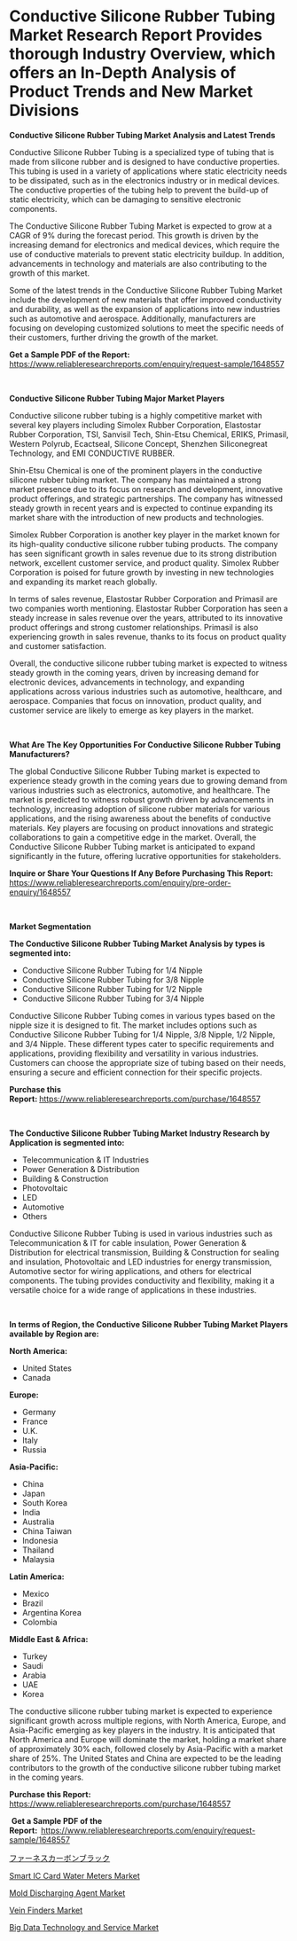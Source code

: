 <p><h1>Conductive Silicone Rubber Tubing Market Research Report Provides thorough Industry Overview, which offers an In-Depth Analysis of Product Trends and New Market Divisions</h1></p><p><strong>Conductive Silicone Rubber Tubing Market Analysis and Latest Trends</strong></p>
<p><p>Conductive Silicone Rubber Tubing is a specialized type of tubing that is made from silicone rubber and is designed to have conductive properties. This tubing is used in a variety of applications where static electricity needs to be dissipated, such as in the electronics industry or in medical devices. The conductive properties of the tubing help to prevent the build-up of static electricity, which can be damaging to sensitive electronic components.</p><p>The Conductive Silicone Rubber Tubing Market is expected to grow at a CAGR of 9% during the forecast period. This growth is driven by the increasing demand for electronics and medical devices, which require the use of conductive materials to prevent static electricity buildup. In addition, advancements in technology and materials are also contributing to the growth of this market.</p><p>Some of the latest trends in the Conductive Silicone Rubber Tubing Market include the development of new materials that offer improved conductivity and durability, as well as the expansion of applications into new industries such as automotive and aerospace. Additionally, manufacturers are focusing on developing customized solutions to meet the specific needs of their customers, further driving the growth of the market.</p></p>
<p><strong>Get a Sample PDF of the Report:&nbsp;</strong> <a href="https://www.reliableresearchreports.com/enquiry/request-sample/1648557">https://www.reliableresearchreports.com/enquiry/request-sample/1648557</a></p>
<p>&nbsp;</p>
<p><strong>Conductive Silicone Rubber Tubing Major Market Players</strong></p>
<p><p>Conductive silicone rubber tubing is a highly competitive market with several key players including Simolex Rubber Corporation, Elastostar Rubber Corporation, TSI, Sanvisil Tech, Shin-Etsu Chemical, ERIKS, Primasil, Western Polyrub, Ecactseal, Silicone Concept, Shenzhen Siliconegreat Technology, and EMI CONDUCTIVE RUBBER.</p><p>Shin-Etsu Chemical is one of the prominent players in the conductive silicone rubber tubing market. The company has maintained a strong market presence due to its focus on research and development, innovative product offerings, and strategic partnerships. The company has witnessed steady growth in recent years and is expected to continue expanding its market share with the introduction of new products and technologies.</p><p>Simolex Rubber Corporation is another key player in the market known for its high-quality conductive silicone rubber tubing products. The company has seen significant growth in sales revenue due to its strong distribution network, excellent customer service, and product quality. Simolex Rubber Corporation is poised for future growth by investing in new technologies and expanding its market reach globally.</p><p>In terms of sales revenue, Elastostar Rubber Corporation and Primasil are two companies worth mentioning. Elastostar Rubber Corporation has seen a steady increase in sales revenue over the years, attributed to its innovative product offerings and strong customer relationships. Primasil is also experiencing growth in sales revenue, thanks to its focus on product quality and customer satisfaction.</p><p>Overall, the conductive silicone rubber tubing market is expected to witness steady growth in the coming years, driven by increasing demand for electronic devices, advancements in technology, and expanding applications across various industries such as automotive, healthcare, and aerospace. Companies that focus on innovation, product quality, and customer service are likely to emerge as key players in the market.</p></p>
<p>&nbsp;</p>
<p><strong>What Are The Key Opportunities For Conductive Silicone Rubber Tubing Manufacturers?</strong></p>
<p><p>The global Conductive Silicone Rubber Tubing market is expected to experience steady growth in the coming years due to growing demand from various industries such as electronics, automotive, and healthcare. The market is predicted to witness robust growth driven by advancements in technology, increasing adoption of silicone rubber materials for various applications, and the rising awareness about the benefits of conductive materials. Key players are focusing on product innovations and strategic collaborations to gain a competitive edge in the market. Overall, the Conductive Silicone Rubber Tubing market is anticipated to expand significantly in the future, offering lucrative opportunities for stakeholders.</p></p>
<p><strong>Inquire or Share Your Questions If Any Before Purchasing This Report:</strong> <a href="https://www.reliableresearchreports.com/enquiry/pre-order-enquiry/1648557">https://www.reliableresearchreports.com/enquiry/pre-order-enquiry/1648557</a></p>
<p>&nbsp;</p>
<p><strong>Market Segmentation</strong></p>
<p><strong>The Conductive Silicone Rubber Tubing Market Analysis by types is segmented into:</strong></p>
<p><ul><li>Conductive Silicone Rubber Tubing for 1/4 Nipple</li><li>Conductive Silicone Rubber Tubing for 3/8 Nipple</li><li>Conductive Silicone Rubber Tubing for 1/2 Nipple</li><li>Conductive Silicone Rubber Tubing for 3/4 Nipple</li></ul></p>
<p><p>Conductive Silicone Rubber Tubing comes in various types based on the nipple size it is designed to fit. The market includes options such as Conductive Silicone Rubber Tubing for 1/4 Nipple, 3/8 Nipple, 1/2 Nipple, and 3/4 Nipple. These different types cater to specific requirements and applications, providing flexibility and versatility in various industries. Customers can choose the appropriate size of tubing based on their needs, ensuring a secure and efficient connection for their specific projects.</p></p>
<p><strong>Purchase this Report:&nbsp;</strong><a href="https://www.reliableresearchreports.com/purchase/1648557">https://www.reliableresearchreports.com/purchase/1648557</a></p>
<p>&nbsp;</p>
<p><strong>The Conductive Silicone Rubber Tubing Market Industry Research by Application is segmented into:</strong></p>
<p><ul><li>Telecommunication & IT Industries</li><li>Power Generation & Distribution</li><li>Building & Construction</li><li>Photovoltaic</li><li>LED</li><li>Automotive</li><li>Others</li></ul></p>
<p><p>Conductive Silicone Rubber Tubing is used in various industries such as Telecommunication & IT for cable insulation, Power Generation & Distribution for electrical transmission, Building & Construction for sealing and insulation, Photovoltaic and LED industries for energy transmission, Automotive sector for wiring applications, and others for electrical components. The tubing provides conductivity and flexibility, making it a versatile choice for a wide range of applications in these industries.</p></p>
<p>&nbsp;</p>
<p><strong>In terms of Region, the Conductive Silicone Rubber Tubing Market Players available by Region are:</strong></p>
<p>
    <p> <strong> North America: </strong>
        <ul>
            <li>United States</li>
            <li>Canada</li>
        </ul>
        </p> 
    <p> <strong> Europe: </strong>
        <ul>
            <li>Germany</li>
            <li>France</li>
            <li>U.K.</li>
            <li>Italy</li>
            <li>Russia</li>
        </ul>
        </p> 
    <p> <strong> Asia-Pacific: </strong>
        <ul>
            <li>China</li>
            <li>Japan</li>
            <li>South Korea</li>
            <li>India</li>
            <li>Australia</li>
            <li>China Taiwan</li>
            <li>Indonesia</li>
            <li>Thailand</li>
            <li>Malaysia</li>
        </ul>
        </p> 
    <p> <strong> Latin America: </strong>
        <ul>
            <li>Mexico</li>
            <li>Brazil</li>
            <li>Argentina Korea</li>
            <li>Colombia</li>
        </ul>
        </p> 
    <p> <strong> Middle East & Africa: </strong>
        <ul>
            <li>Turkey</li>
            <li>Saudi</li>
            <li>Arabia</li>
            <li>UAE</li>
            <li>Korea</li>
        </ul>
    </p>
    </p>
<p><p>The conductive silicone rubber tubing market is expected to experience significant growth across multiple regions, with North America, Europe, and Asia-Pacific emerging as key players in the industry. It is anticipated that North America and Europe will dominate the market, holding a market share of approximately 30% each, followed closely by Asia-Pacific with a market share of 25%. The United States and China are expected to be the leading contributors to the growth of the conductive silicone rubber tubing market in the coming years.</p></p>
<p><strong>Purchase this Report: </strong><a href="https://www.reliableresearchreports.com/purchase/1648557">https://www.reliableresearchreports.com/purchase/1648557</a></p>
<p>&nbsp;<strong>Get a Sample PDF of the Report:&nbsp;&nbsp;</strong><a href="https://www.reliableresearchreports.com/enquiry/request-sample/1648557">https://www.reliableresearchreports.com/enquiry/request-sample/1648557</a></p>
<p><strong></strong></p>
<p><p><a href="https://github.com/ycmtqqhvk3273/Market-Research-Report-List-1/blob/main/3175303191704.md">ファーネスカーボンブラック</a></p><p><a href="https://issuu.com/reportprime-2/docs/smart-ic-card-water-meters-market-size-2030.pptx">Smart IC Card Water Meters Market</a></p><p><a href="https://issuu.com/reportprime-2/docs/mold-discharging-agent-market-size-2030.pptx">Mold Discharging Agent Market</a></p><p><a href="https://view.publitas.com/reportprime-1/vein-finders-market-size-and-growth-market-segmentation-regional-and-country-breakdowns-and-market-trends-for-period-from-2023-2030/">Vein Finders Market</a></p><p><a href="https://flame-sidecar-702.notion.site/Big-Data-Technology-and-Service-Market-Offers-Provide-Insightful-Data-for-the-Time-Period-from-2024--b66977bb23a34d54ad90e37bd8bc61d6">Big Data Technology and Service Market</a></p></p>
